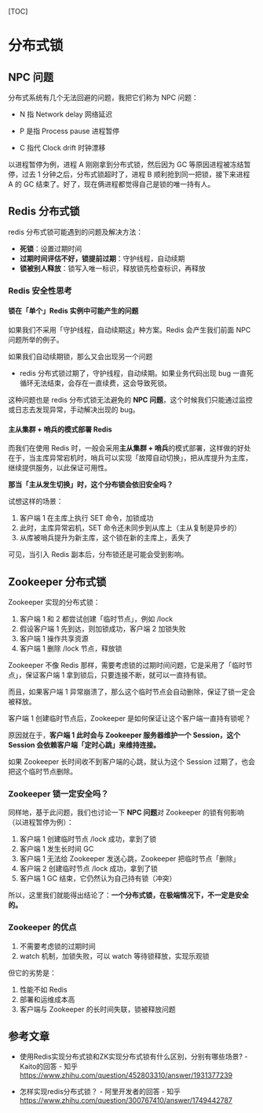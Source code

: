 [TOC]

# 分布式锁

## NPC 问题

分布式系统有几个无法回避的问题，我把它们称为 NPC 问题：

- N 指 Network delay 网络延迟

- P 是指 Process pause 进程暂停

- C 指代 Clock drift 时钟漂移

以进程暂停为例，进程 A 刚刚拿到分布式锁，然后因为 GC 等原因进程被冻结暂停，过去 1 分钟之后，分布式锁超时了，进程 B 顺利抢到同一把锁，接下来进程 A 的 GC 结束了。好了，现在俩进程都觉得自己是锁的唯一持有人。

## Redis 分布式锁

redis 分布式锁可能遇到的问题及解决方法：

- **死锁**：设置过期时间
- **过期时间评估不好，锁提前过期**：守护线程，自动续期
- **锁被别人释放**：锁写入唯一标识，释放锁先检查标识，再释放

### Redis 安全性思考

#### 锁在「单个」Redis 实例中可能产生的问题

如果我们不采用「守护线程，自动续期这」种方案。Redis 会产生我们前面 NPC 问题所举的例子。

如果我们自动续期锁，那么又会出现另一个问题

- redis 分布式锁过期了，守护线程，自动续期。如果业务代码出现 bug 一直死循环无法结束，会存在一直续费，这会导致死锁。

这种问题也是 redis 分布式锁无法避免的 **NPC 问题**，这个时候我们只能通过监控或日志去发现异常，手动解决出现的 bug。

#### 主从集群 + 哨兵的模式部署 Redis

而我们在使用 Redis 时，一般会采用**主从集群 + 哨兵**的模式部署，这样做的好处在于，当主库异常宕机时，哨兵可以实现「故障自动切换」，把从库提升为主库，继续提供服务，以此保证可用性。

**那当「主从发生切换」时，这个分布锁会依旧安全吗？**

试想这样的场景：

1. 客户端 1 在主库上执行 SET 命令，加锁成功
2. 此时，主库异常宕机，SET 命令还未同步到从库上（主从复制是异步的）
3. 从库被哨兵提升为新主库，这个锁在新的主库上，丢失了

可见，当引入 Redis 副本后，分布锁还是可能会受到影响。

## Zookeeper 分布式锁

Zookeeper 实现的分布式锁：

1. 客户端 1 和 2 都尝试创建「临时节点」，例如 /lock
2. 假设客户端 1 先到达，则加锁成功，客户端 2 加锁失败
3. 客户端 1 操作共享资源
4. 客户端 1 删除 /lock 节点，释放锁

Zookeeper 不像 Redis 那样，需要考虑锁的过期时间问题，它是采用了「临时节点」，保证客户端 1 拿到锁后，只要连接不断，就可以一直持有锁。

而且，如果客户端 1 异常崩溃了，那么这个临时节点会自动删除，保证了锁一定会被释放。

客户端 1 创建临时节点后，Zookeeper 是如何保证让这个客户端一直持有锁呢？

原因就在于，**客户端 1 此时会与 Zookeeper 服务器维护一个 Session，这个 Session 会依赖客户端「定时心跳」来维持连接。**

如果 Zookeeper 长时间收不到客户端的心跳，就认为这个 Session 过期了，也会把这个临时节点删除。

### Zookeeper 锁一定安全吗？

同样地，基于此问题，我们也讨论一下 **NPC 问题**对 Zookeeper 的锁有何影响（以进程暂停为例）：

1. 客户端 1 创建临时节点 /lock 成功，拿到了锁
2. 客户端 1 发生长时间 GC
3. 客户端 1 无法给 Zookeeper 发送心跳，Zookeeper 把临时节点「删除」
4. 客户端 2 创建临时节点 /lock 成功，拿到了锁
5. 客户端 1 GC 结束，它仍然认为自己持有锁（冲突）

所以，这里我们就能得出结论了：**一个分布式锁，在极端情况下，不一定是安全的。**

### Zookeeper 的优点

1. 不需要考虑锁的过期时间
2. watch 机制，加锁失败，可以 watch 等待锁释放，实现乐观锁

但它的劣势是：

1. 性能不如 Redis
2. 部署和运维成本高
3. 客户端与 Zookeeper 的长时间失联，锁被释放问题

## 参考文章

- 使用Redis实现分布式锁和ZK实现分布式锁有什么区别，分别有哪些场景? - Kaito的回答 - 知乎 https://www.zhihu.com/question/452803310/answer/1931377239

- 怎样实现redis分布式锁？ - 阿里开发者的回答 - 知乎 https://www.zhihu.com/question/300767410/answer/1749442787